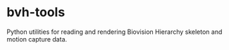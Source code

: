 # bvh-tools

Python utilities for reading and rendering Biovision Hierarchy skeleton and motion capture data.
